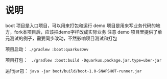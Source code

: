 # 说明
boot 项目是入口项目，可以用来打包和运行
demo 项目是用来写业务代码的地方，fork本项目后，应该把demo字样改成实际业务
注意 demo 项目里提供了单元测试的例子，需要同步改动，不然影响项目测试和打包

项目启动：
`./gradlew :boot:quarkusDev`

项目打包：
` ./gradlew :boot:build -Dquarkus.package.jar.type=uber-jar`

运行jar包：
`java -jar boot/build/boot-1.0-SNAPSHOT-runner.jar`
